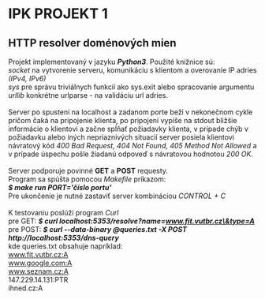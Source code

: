 # **IPK PROJEKT 1**

## HTTP resolver doménových mien

Projekt implementovaný v jazyku **_Python3_**.
Použité knižnice sú:<br/>
_socket_ na vytvorenie serveru, komunikáciu s klientom a overovanie IP adries _(IPv4, IPv6)_ <br/>
_sys_ pre správu triviálnych funkcií ako sys.exit alebo spracovanie argumentu<br/>
_urllib_ konkrétne urlparse - na validáciu url adries.<br/>
<br/>
Server po spustení na localhost a zadanom porte beží v nekonečnom cykle pričom čaká na pripojenie klienta, po pripojení vypíše na stdout bližšie informácie o klientovi a začne spĺňať požiadavky klienta, v prípade chýb v požiadavku alebo iných nepriaznivých situacií server posiela klientovi návratový kód  _400 Bad Request, 404 Not Found, 405 Method Not Allowed_ a v prípade úspechu pošle žiadanú odpoveď s návratovou hodnotou _200 OK_.<br/>
<br/>
Server podporuje povinné **GET** a **POST** requesty.<br/>
Program sa spúšta pomocou _Makefile_ príkazom:<br/>
**_$ make run PORT='číslo portu'_**<br/>
Pre ukončenie je nutné zastaviť server kombináciou _CONTROL + C_ <br/>
<br/>
K testovaniu poslúži program _Curl_  <br/>
pre GET: **_$ curl localhost:5353/resolve?name=www.fit.vutbr.cz\&type=A_** <br/>
pre POST: **_$ curl --data-binary @queries.txt -X POST http://localhost:5353/dns-query_** <br/>
kde queries.txt obsahuje napríklad:  <br/>
www.fit.vutbr.cz:A <br/>
www.google.com:A <br/>
www.seznam.cz:A <br/>
147.229.14.131:PTR <br/>
ihned.cz:A <br/>